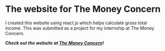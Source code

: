 <h1>The website for The Money Concern</h1>
<p>I created this website using react.js which helps calculate gross total income. This was submitted as a project for my internship at The Money Concern.</p>

<b><em>Check out the website at <a href="https://sabarish-2.github.io/themoneyconcern">The Money Concern</a>!</em></b>

